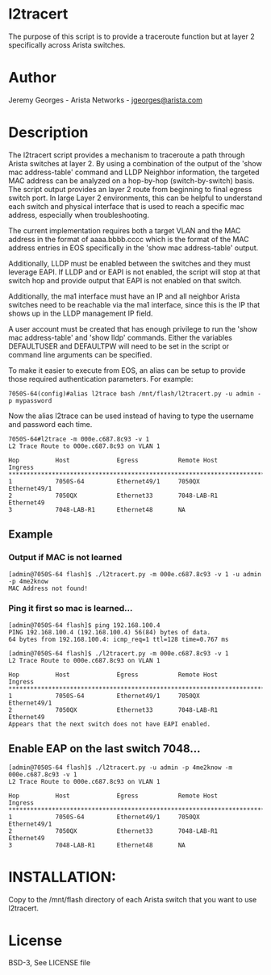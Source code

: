 # l2tracert


The purpose of this script is to provide a traceroute function but at layer 2 specifically across Arista switches. 


# Author
Jeremy Georges - Arista Networks   - jgeorges@arista.com

# Description
The l2tracert script provides a mechanism to traceroute a path through Arista switches at layer 2. By using a combination of 
the output of the 'show mac address-table' command and LLDP Neighbor information, the targeted MAC address can be
analyzed on a hop-by-hop (switch-by-switch) basis. The script output provides an layer 2 route from beginning to final egress switch port.
In large Layer 2 environments, this can be helpful to understand each switch and physical interface  that is used to reach
a specific mac address, especially when troubleshooting.

The current implementation requires both a target VLAN and the MAC address in the format of aaaa.bbbb.cccc which is the format
of the MAC address entries in EOS specifically in the 'show mac address-table' output.

Additionally, LLDP must be enabled between the switches and they must leverage EAPI.
If LLDP and or EAPI is not enabled, the script will stop at that switch hop and provide output that EAPI is not enabled on that switch.

Additionally, the ma1 interface must have an IP and all neighbor Arista switches need to be reachable via the ma1 interface,
since this is the IP that shows up in the LLDP management IP field.


A user account must be created that has enough privilege to run the 'show mac address-table' and 'show lldp' commands.
Either the variables DEFAULTUSER and DEFAULTPW will need to be set in the script or command line arguments can be specified.

To make it easier to execute from EOS, an alias can be setup to provide those required authentication parameters.
For example:


    7050S-64(config)#alias l2trace bash /mnt/flash/l2tracert.py -u admin -p mypassword


Now the alias l2trace can be used instead of having to type the username and password each time.<br>


    7050S-64#l2trace -m 000e.c687.8c93 -v 1
    L2 Trace Route to 000e.c687.8c93 on VLAN 1

    Hop          Host             Egress           Remote Host      Ingress
    ********************************************************************************
    1            7050S-64         Ethernet49/1     7050QX           Ethernet49/1
    2            7050QX           Ethernet33       7048-LAB-R1      Ethernet49
    3            7048-LAB-R1      Ethernet48       NA

## Example

### Output if MAC is not learned


    [admin@7050S-64 flash]$ ./l2tracert.py -m 000e.c687.8c93 -v 1 -u admin -p 4me2know
    MAC Address not found!


### Ping it first so mac is learned...


    [admin@7050S-64 flash]$ ping 192.168.100.4
    PING 192.168.100.4 (192.168.100.4) 56(84) bytes of data.
    64 bytes from 192.168.100.4: icmp_req=1 ttl=128 time=0.767 ms

    [admin@7050S-64 flash]$ ./l2tracert.py -m 000e.c687.8c93 -v 1
    L2 Trace Route to 000e.c687.8c93 on VLAN 1
 
    Hop          Host             Egress           Remote Host      Ingress         
    ********************************************************************************
    1            7050S-64         Ethernet49/1     7050QX           Ethernet49/1    
    2            7050QX           Ethernet33       7048-LAB-R1      Ethernet49      
    Appears that the next switch does not have EAPI enabled.


## Enable EAP on the last switch 7048...


    [admin@7050S-64 flash]$ ./l2tracert.py -u admin -p 4me2know -m 000e.c687.8c93 -v 1
    L2 Trace Route to 000e.c687.8c93 on VLAN 1
 
    Hop          Host             Egress           Remote Host      Ingress         
    ********************************************************************************
    1            7050S-64         Ethernet49/1     7050QX           Ethernet49/1    
    2            7050QX           Ethernet33       7048-LAB-R1      Ethernet49      
    3            7048-LAB-R1      Ethernet48       NA                               


# INSTALLATION:
Copy to the /mnt/flash directory of each Arista switch that you want to use l2tracert.



License
=======
BSD-3, See LICENSE file
